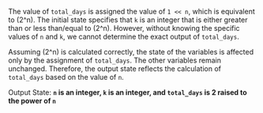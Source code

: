 The value of `total_days` is assigned the value of `1 << n`, which is equivalent to \(2^n\). The initial state specifies that `k` is an integer that is either greater than or less than/equal to \(2^n\). However, without knowing the specific values of `n` and `k`, we cannot determine the exact output of `total_days`. 

Assuming \(2^n\) is calculated correctly, the state of the variables is affected only by the assignment of `total_days`. The other variables remain unchanged. Therefore, the output state reflects the calculation of `total_days` based on the value of `n`.

Output State: **`n` is an integer, `k` is an integer, and `total_days` is 2 raised to the power of `n`**